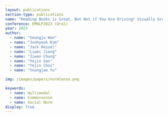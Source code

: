 ```yaml
---
layout: publications
section-type: publications
name: "Reading Books is Great, But Not if You Are Driving! Visually Grounded Reasoning about Defeasible Commonsense Norms"
conference: EMNLP2023 (Oral)
year: 2023
author:
  - name: "Seungju Han"
  - name: "Junhyeok Kim"
  - name: "Jack Hessel"
  - name: "Liwei Jiang"
  - name: "Jiwan Chung"
  - name: "Yejin Son"
  - name: "Yejin Choi"
  - name: "Youngjae Yu"

img: /images/papers/normlense.png

keywords:
  - name: multimodal
  - name: Commonsense
  - name: Social Norm
display: True
---
```


